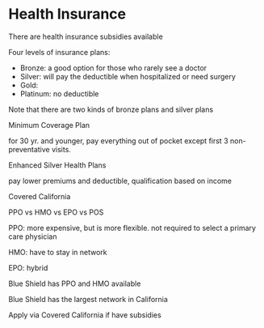 # Health Insurance





There are health insurance subsidies available



Four levels of insurance plans:

* Bronze: a good option for those who rarely see a doctor
* Silver: will pay the deductible when hospitalized or need surgery
* Gold:&#x20;
* Platinum: no deductible

Note that there are two kinds of bronze plans and silver plans



Minimum Coverage Plan

for 30 yr. and younger, pay everything out of pocket except first 3 non-preventative visits.

Enhanced Silver Health Plans

pay lower premiums and deductible, qualification based on income



Covered California



PPO vs HMO vs EPO vs POS

PPO: more expensive, but is more flexible. not required to select a primary care physician

HMO: have to stay in network

EPO: hybrid



Blue Shield has PPO and HMO available

Blue Shield has the largest network in California

Apply via Covered California if have subsidies







